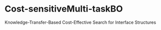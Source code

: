 # Cost-sensitiveMulti-taskBO
Knowledge-Transfer-Based Cost-Effective Search for Interface Structures
